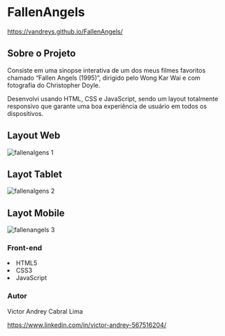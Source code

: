 # FallenAngels
https://vandreys.github.io/FallenAngels/

## Sobre o Projeto

Consiste em uma sinopse interativa de um dos meus filmes favoritos chamado “Fallen Angels (1995)”, dirigido pelo Wong Kar Wai e com fotografia do Christopher Doyle.

Desenvolvi usando HTML, CSS e JavaScript, sendo um layout totalmente responsivo que garante uma boa experiência de usuário em todos os dispositivos.

## Layout Web

![fallenalgens 1](https://user-images.githubusercontent.com/109192128/224523600-b5b0f256-2ae4-47db-ad31-e7d32d795898.jpg)

## Layot Tablet

![fallenalgens 2](https://user-images.githubusercontent.com/109192128/224523599-4e89c24f-d531-4370-ad54-0b56a79bf9db.jpg)

## Layot Mobile

![fallenangels 3](https://user-images.githubusercontent.com/109192128/224523601-7e492f79-ef4f-4d32-a2df-c3c78d4e2962.jpg)


### Front-end

<lu>
  <li> HTML5
  <li> CSS3
  <li> JavaScript
  
### Autor
    
 Victor Andrey Cabral Lima
 
 https://www.linkedin.com/in/victor-andrey-567516204/
